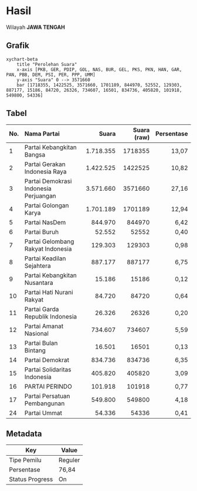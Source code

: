 # Hasil

Wilayah **JAWA TENGAH**

## Grafik

```mermaid
xychart-beta
    title "Perolehan Suara"
    x-axis [PKB, GER, PDIP, GOL, NAS, BUR, GEL, PKS, PKN, HAN, GAR, PAN, PBB, DEM, PSI, PER, PPP, UMM]
    y-axis "Suara" 0 --> 3571660
    bar [1718355, 1422525, 3571660, 1701189, 844970, 52552, 129303, 887177, 15186, 84720, 26326, 734607, 16501, 834736, 405820, 101918, 549800, 54336]
```

## Tabel

| No. | Nama Partai                           | Suara     | Suara (raw) | Persentase |
|:--- |:------------------------------------- | ---------:| -----------:| ----------:|
| 1   | Partai Kebangkitan Bangsa             | 1.718.355 | 1718355     | 13,07      |
| 2   | Partai Gerakan Indonesia Raya         | 1.422.525 | 1422525     | 10,82      |
| 3   | Partai Demokrasi Indonesia Perjuangan | 3.571.660 | 3571660     | 27,16      |
| 4   | Partai Golongan Karya                 | 1.701.189 | 1701189     | 12,94      |
| 5   | Partai NasDem                         | 844.970   | 844970      | 6,42       |
| 6   | Partai Buruh                          | 52.552    | 52552       | 0,40       |
| 7   | Partai Gelombang Rakyat Indonesia     | 129.303   | 129303      | 0,98       |
| 8   | Partai Keadilan Sejahtera             | 887.177   | 887177      | 6,75       |
| 9   | Partai Kebangkitan Nusantara          | 15.186    | 15186       | 0,12       |
| 10  | Partai Hati Nurani Rakyat             | 84.720    | 84720       | 0,64       |
| 11  | Partai Garda Republik Indonesia       | 26.326    | 26326       | 0,20       |
| 12  | Partai Amanat Nasional                | 734.607   | 734607      | 5,59       |
| 13  | Partai Bulan Bintang                  | 16.501    | 16501       | 0,13       |
| 14  | Partai Demokrat                       | 834.736   | 834736      | 6,35       |
| 15  | Partai Solidaritas Indonesia          | 405.820   | 405820      | 3,09       |
| 16  | PARTAI PERINDO                        | 101.918   | 101918      | 0,77       |
| 17  | Partai Persatuan Pembangunan          | 549.800   | 549800      | 4,18       |
| 24  | Partai Ummat                          | 54.336    | 54336       | 0,41       |


## Metadata

| Key             | Value   |
| --------------- | ------- |
| Tipe Pemilu     | Reguler |
| Persentase      | 76,84   |
| Status Progress | On      |



